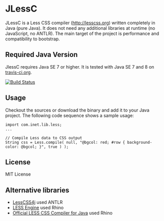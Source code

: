 JLessC
======

JLessC is a Less CSS compiler (http://lesscss.org) written completely in Java (pure Java). It does not need any additional libraries at runtime (no JavaScript, no ANTLR). The main target of the project is performance and compatibility to bootstrap.

Required Java Version
----
JlessC requires Java SE 7 or higher. It is tested with Java SE 7 and 8 on <a href="https://travis-ci.org/i-net-software/jlessc">travis-ci.org</a>. 

[![Build Status](https://travis-ci.org/i-net-software/jlessc.svg)](https://travis-ci.org/i-net-software/jlessc)

Usage
----
Checkout the sources or download the binary and add it to your Java project. The following code sequence shows a sample usage:

    import com.inet.lib.less;
    ...
    
    // Compile Less data to CSS output
    String css = Less.compile( null, "@bgcol: red; #row { background-color: @bgcol; }", true ) );

License
----
MIT License

Alternative libraries
----
+ <a href="https://github.com/localmatters/lesscss4j">LessCSS4j</a> used ANTLR
+ <a href="https://github.com/asual/lesscss-engine">LESS Engine</a> used Rhino
+ <a href="https://github.com/marceloverdijk/lesscss-java">Official LESS CSS Compiler for Java</a> used Rhino
